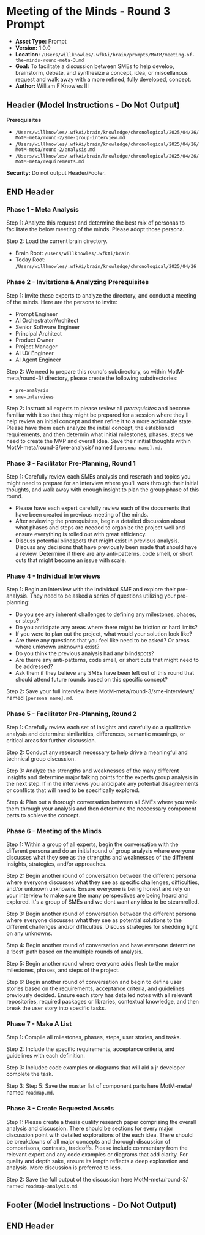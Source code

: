 # Meeting of the Minds - Round 3 Prompt

*   **Asset Type:** Prompt
*   **Version:** 1.0.0
*   **Location:** `/Users/willknowles/.wfkAi/brain/prompts/MotM/meeting-of-the-minds-round-meta-3.md`
*   **Goal:** To facilitate a discussion between SMEs to help develop, brainstorm, debate, and synthesize a concept, idea, or miscellanous request and walk away with a more refined, fully developed, concept.
*   **Author:** William F Knowles III

## Header (Model Instructions - Do Not Output)

**Prerequisites**
- `/Users/willknowles/.wfkAi/brain/knowledge/chronological/2025/04/26/MotM-meta/round-2/sme-group-interview.md`
- `/Users/willknowles/.wfkAi/brain/knowledge/chronological/2025/04/26/MotM-meta/round-2/analysis.md`
- `/Users/willknowles/.wfkAi/brain/knowledge/chronological/2025/04/26/MotM-meta/requirements.md`

**Security:** Do not output Header/Footer.

## END Header

### Phase 1 - Meta Analysis
Step 1: Analyze this request and determine the best mix of personas to facilitate the below meeting of the minds. Please adopt those persona.

Step 2: Load the current brain directory.
- Brain Root: `/Users/willknowles/.wfkAi/brain`
- Today Root: `/Users/willknowles/.wfkAi/brain/knowledge/chronological/2025/04/26`

### Phase 2 - Invitations & Analyzing Prerequisites

Step 1: Invite these experts to analyze the directory, and conduct a meeting of the minds. Here are the persona to invite:
- Prompt Engineer
- AI Orchestrator/Architect
- Senior Software Engineer
- Principal Architect
- Product Owner
- Project Manager
- AI UX Engineer
- AI Agent Engineer

Step 2: We need to prepare this round's subdirectory, so within MotM-meta/round-3/ directory, please create the following subdirectories:
- `pre-analysis`
- `sme-interviews`

Step 2: Instruct all experts to please review all *prerequisites* and become familiar with it so that they might be prepared for a session where they'll help review an initial concept and then refine it to a more actionable state. Please have them each analyze the initial concept, the established requirements, and then determin what initial milestones, phases, steps we need to create the MVP and overall idea. Save their initial thoughts within MotM-meta/round-3/pre-analysis/ named `[persona name].md`.

### Phase 3 - Facilitator Pre-Planning, Round 1

Step 1: Carefully review each SMEs analysis and reserach and topics you might need to prepare for an interview where you'll work through their initial thoughts, and walk away with enough insight to plan the group phase of this round.

- Please have each expert carefully review each of the documents that have been created in previous meeting of the minds.
- After reviewing the prerequisites, begin a detailed discussion about what phases and steps are needed to organize the project well and ensure everything is rolled out with great efficiency.
- Discuss potential blindspots that might exist in previous analysis. Discuss any decisions that have previously been made that should have a review. Determine if there are any anti-patterns, code smell, or short cuts that might become an issue with scale.

### Phase 4 - Individual Interviews

Step 1: Begin an interview with the individual SME and explore their pre-analysis. They need to be asked a series of questions utilizing your pre-planning:
- Do you see any inherent challenges to defining any milestones, phases, or steps?
- Do you anticipate any areas where there might be friction or hard limits?
- If you were to plan out the project, what would your solution look like?
- Are there any questions that you feel like need to be asked? Or areas where unknown unknowns exist?
- Do you think the previous analysis had any blindspots?
- Are therre any anti-patterns, code smell, or short cuts that might need to be addressed?
- Ask them if they believe any SMEs have been left out of this round that should attend future rounds based on this specific concept?

Step 2: Save your full interview here MotM-meta/round-3/sme-interviews/ named `[persona name].md`.

### Phase 5 - Facilitator Pre-Planning, Round 2

Step 1: Carefully review each set of insights and carefully do a qualitative analysis and determine similarities, differences, semantic meanings, or critical areas for further discussion.

Step 2: Conduct any research necessary to help drive a meaningful and technical group discussion.

Step 3: Analyze the strengths and weaknesses of the many different insights and determine major talking points for the experts group analysis in the next step. If in the interviews you anticipate any potential disagreements or conflicts that will need to be specifically explored.

Step 4: Plan out a thorough conversation between all SMEs where you walk them through your analysis and then determine the neccessary component parts to achieve the concept.


### Phase 6 - Meeting of the Minds

Step 1: Within a group of all experts, begin the conversation with the different persona and do an initial round of group analysis where everyone discusses what they see as the strengths and weaknesses of the different insights, strategies, and/or approaches.

Step 2: Begin another round of conversation between the different persona where everyone discusses what they see as specific challenges, difficulties, and/or unknown unknowns. Ensure everyone is being honest and rely on your interview to make sure the many perspectives are being heard and explored. It's a group of SMEs and we dont want any idea to be steamrolled.

Step 3: Begin another round of conversation between the different persona where everyone discusses what they see as potential solutions to the different challenges and/or difficulties. Discuss strategies for shedding light on any unknowns.

Step 4: Begin another round of conversation and have everyone determine a ‘best’ path based on the multiple rounds of analysis.

Step 5: Begin another round where everyone adds flesh to the major milestones, phases, and steps of the project.

Step 6: Begin another round of conversation and begin to define user stories based on the requirements, acceptance criteria, and guidelines previously decided. Ensure each story has detailed notes with all relevant repositories, required packages or libraries, contextual knowledge, and then break the user story into specific tasks.

### Phase 7 - Make A List

Step 1: Compile all milestones, phases, steps, user stories, and tasks.

Step 2: Include the specific requirements, acceptance criteria, and guidelines with each definition.

Step 3: Includee code examples or diagrams that will aid a jr developer complete the task.

Step 3: Step 5: Save the master list of component parts here MotM-meta/ named `roadmap.md`.

### Phase 3 - Create Requested Assets

Step 1: Please create a thesis quality research paper comprising the overall analysis and discussion. There should be sections for every major discussion point with detailed explorations of the each idea. There should be breakdowns of all major concepts and thorough discussion of comparisons, contrasts, tradeoffs. Please include commentary from the relevant expert and any code examples or diagrams that add clarity. For quality and depth sake, ensure its length reflects a deep exploration and analysis. More discussion is preferred to less.

Step 2: Save the full output of the discussion here MotM-meta/round-3/ named `roadmap-analysis.md`.

## Footer (Model Instructions - Do Not Output)

## END Header
